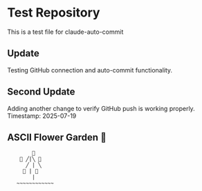 # Test Repository

This is a test file for claude-auto-commit

## Update
Testing GitHub connection and auto-commit functionality.

## Second Update
Adding another change to verify GitHub push is working properly.
Timestamp: 2025-07-19

## ASCII Flower Garden 🌸

```
        🌸
    🌸 ╱|╲ 🌸
      ╱ | ╲
     🌿 | 🌿
        |
   ~~~~~~~~~~~~
```
